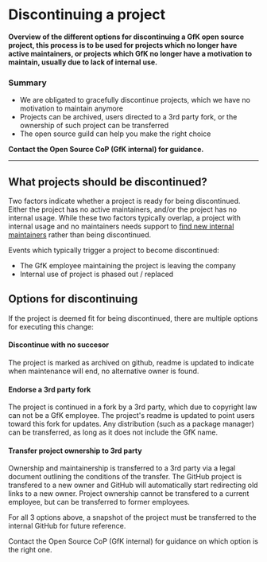# Discontinuing a project

**Overview of the different options for discontinuing a GfK open source project, this process is to
be used for projects which no longer have active maintainers, or projects which GfK no longer have a motivation
to maintain, usually due to lack of internal use.**


### Summary

- We are obligated to gracefully discontinue projects, which we have no motivation to maintain anymore
- Projects can be archived, users directed to a 3rd party fork, or the ownership of such project can be transferred
- The open source guild can help you make the right choice


**Contact the Open Source CoP (GfK internal) for guidance.**

---

## What projects should be discontinued?

Two factors indicate whether a project is ready for being discontinued. Either the project has no active maintainers,
and/or the project has no internal usage. While these two factors typically overlap, a project with internal
usage and no maintainers needs support to [find new internal maintainers](https://gfk.github.io/docs/promoting/promotion-channels/) rather than being discontinued.

Events which typically trigger a project to become discontinued:

- The GfK employee maintaining the project is leaving the company
- Internal use of project is phased out / replaced


## Options for discontinuing

If the project is deemed fit for being discontinued, there are multiple options for executing this change:

#### Discontinue with no succesor
The project is marked as archived on github, readme is updated to indicate when maintenance will end,
no alternative owner is found.

#### Endorse a 3rd party fork
The project is continued in a fork by a 3rd party, which due to copyright law can not be
a GfK employee. The project's readme is updated to point users toward this fork for updates.
Any distribution (such as a package manager) can be transferred, as long as it does not include the
GfK name.

#### Transfer project ownership to 3rd party
Ownership and maintainership is transferred to a 3rd party via a legal document outlining the
conditions of the transfer. The GitHub project is transfered to a new owner and GitHub will
automatically start redirecting old links to a new owner.
Project ownership cannot be transfered to a current employee, but can be transferred to former
employees.

For all 3 options above, a snapshot of the project must be transferred to the internal GitHub
for future reference.


Contact the Open Source CoP (GfK internal) for guidance on which option is the right one.
